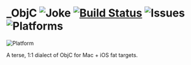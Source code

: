 
# _ObjC ![Joke](https://img.shields.io/badge/sexy-definitely-blue.svg) [![Build Status](https://travis-ci.org/mralexgray/_ObjC.svg?branch=master)](https://travis-ci.org/mralexgray/_ObjC) ![Issues](https://img.shields.io/github/issues/mralexgray/_ObjC.svg) ![Platforms](https://img.shields.io/badge/platform-mac%2Bios%2Bsimulator-lightgrey.svg)

![Platform](https://img.shields.io/cocoapods/p/_ObjC.svg)

A terse, 1:1 dialect of ObjC for Mac + iOS fat targets.


